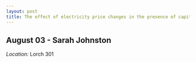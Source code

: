 ```yaml
---
layout: post
title: The effect of electricity price changes in the presence of capital adjustment costs
---
```

## August 03 - Sarah Johnston

*Location:* Lorch 301



